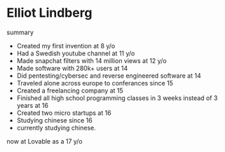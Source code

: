 # Elliot Lindberg

summary
- Created my first invention at 8 y/o
- Had a Swedish youtube channel at 11 y/o
- Made snapchat filters with 14 million views at 12 y/o
- Made software with 280k+ users at 14
- Did pentesting/cybersec and reverse engineered software at 14
- Traveled alone across europe to conferances since 15
- Created a freelancing company at 15
- Finished all high school programming classes in 3 weeks instead of 3 years at 16
- Created two micro startups at 16
- Studying chinese since 16
- currently studying chinese.

now at Lovable as a 17 y/o
